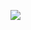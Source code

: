 ![](http://github-profile-summary-cards.vercel.app/api/cards/profile-details?username=kazukiyoda7&theme=github_dark)
